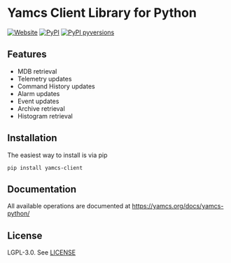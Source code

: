 # Yamcs Client Library for Python
[![Website](https://img.shields.io/website/http/shields.io.svg?label=docs)](https://yamcs.org/yamcs-python/)
[![PyPI](https://img.shields.io/pypi/v/yamcs-client.svg)](https://pypi.python.org/pypi/yamcs-client)
[![PyPI pyversions](https://img.shields.io/pypi/pyversions/yamcs-client.svg)](https://pypi.python.org/pypi/yamcs-client/)


## Features

* MDB retrieval
* Telemetry updates
* Command History updates
* Alarm updates
* Event updates
* Archive retrieval
* Histogram retrieval


## Installation

The easiest way to install is via pip

    pip install yamcs-client


## Documentation

All available operations are documented at https://yamcs.org/docs/yamcs-python/


## License

LGPL-3.0. See [LICENSE](https://github.com/yamcs/yamcs-python/blob/master/LICENSE)
